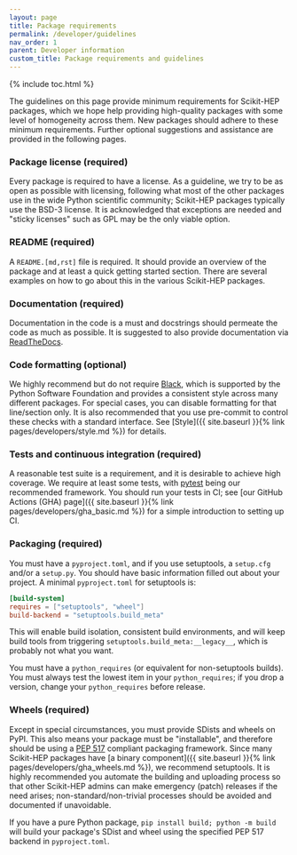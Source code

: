 ```yaml
---
layout: page
title: Package requirements
permalink: /developer/guidelines
nav_order: 1
parent: Developer information
custom_title: Package requirements and guidelines
---
```


{% include toc.html %}

The guidelines on this page provide minimum requirements for Scikit-HEP
packages, which we hope help providing high-quality packages with some level of
homogeneity across them. New packages should adhere to these minimum
requirements. Further optional suggestions and assistance are provided in the
following pages.

### Package license (required)

Every package is required to have a license. As a guideline, we try to be as
open as possible with licensing, following what most of the other packages use
in the wide Python scientific community; Scikit-HEP packages typically use the
BSD-3 license. It is acknowledged that exceptions are needed and "sticky
licenses" such as GPL may be the only viable option.

### README (required)

A `README.[md,rst]` file is required. It should provide an overview of the
package and at least a quick getting started section. There are several
examples on how to go about this in the various Scikit-HEP packages.

### Documentation (required)

Documentation in the code is a must and docstrings should permeate the code as
much as possible. It is suggested to also provide documentation via
[ReadTheDocs][].

### Code formatting (optional)

We highly recommend but do not require [Black][], which is supported by the
Python Software Foundation and provides a consistent style across many
different packages. For special cases, you can disable formatting for that
line/section only. It is also recommended that you use pre-commit to control
these checks with a standard interface. See [Style]({{ site.baseurl }}{% link
pages/developers/style.md %}) for details.

### Tests and continuous integration (required)

A reasonable test suite is a requirement, and it is desirable to achieve high
coverage. We require at least some tests, with [pytest][] being our recommended framework.
You should run your tests in CI; see [our GitHub Actions (GHA) page]({{ site.baseurl }}{% link
pages/developers/gha_basic.md %}) for a simple introduction to setting up CI.

### Packaging (required)

You must have a `pyproject.toml`, and if you use setuptools, a `setup.cfg` and/or a `setup.py`.
You should have basic information filled out about your project. A minimal `pyproject.toml` for
setuptools is:

```toml
[build-system]
requires = ["setuptools", "wheel"]
build-backend = "setuptools.build_meta"
```

This will enable build isolation, consistent build environments, and will keep build tools from
triggering `setuptools.build_meta:__legacy__`, which is probably not what you want.

You must have a `python_requires` (or equivalent for non-setuptools builds). You must always
test the lowest item in your `python_requires`; if you drop a version, change your `python_requires`
before release.

### Wheels (required)

Except in special circumstances, you must provide SDists and wheels on PyPI.
This also means your package must be "installable", and therefore should be
using a [PEP 517][] compliant packaging framework. Since many Scikit-HEP packages
have [a binary component]({{ site.baseurl }}{% link
pages/developers/gha_wheels.md %}), we recommend setuptools. It is highly recommended you
automate the building and uploading process so that other Scikit-HEP admins can
make emergency (patch) releases if the need arises; non-standard/non-trivial
processes should be avoided and documented if unavoidable.

If you have a pure Python package, `pip install build; python -m build` will build your
package's SDist and wheel using the specified PEP 517 backend in `pyproject.toml`.

[black]: https://black.readthedocs.io/en/latest/
[readthedocs]: https://readthedocs.org/
[pytest]: https://docs.pytest.org/
[pep 517]: https://www.python.org/dev/peps/pep-0517/
